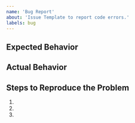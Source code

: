 ```yaml
---
name: 'Bug Report'
about: 'Issue Template to report code errors.'
labels: bug
---
```


## Expected Behavior


## Actual Behavior


## Steps to Reproduce the Problem

  1.
  1.
  1.
